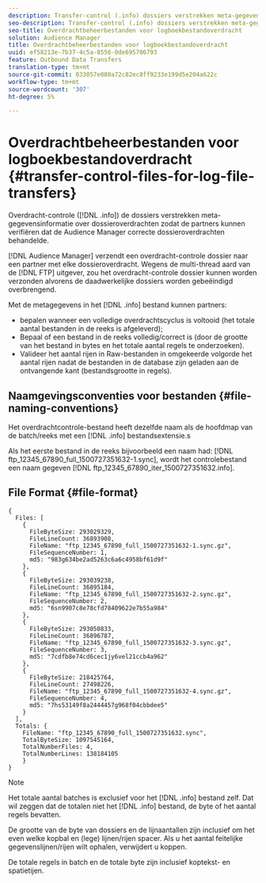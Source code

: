 ```yaml
---
description: Transfer-control (.info) dossiers verstrekken meta-gegevensinformatie over dossieroverdrachten zodat de partners kunnen verifiëren dat de Audience Manager correct behandelde dossieroverdrachten.
seo-description: Transfer-control (.info) dossiers verstrekken meta-gegevensinformatie over dossieroverdrachten zodat de partners kunnen verifiëren dat de Audience Manager correct behandelde dossieroverdrachten.
seo-title: Overdrachtbeheerbestanden voor logboekbestandoverdracht
solution: Audience Manager
title: Overdrachtbeheerbestanden voor logboekbestandoverdracht
uuid: ef58213e-7b37-4c5a-8556-0de695706793
feature: Outbound Data Transfers
translation-type: tm+mt
source-git-commit: 033057e080a72c82ec8ff9233e199d5e204a622c
workflow-type: tm+mt
source-wordcount: '307'
ht-degree: 5%

---
```



# Overdrachtbeheerbestanden voor logboekbestandoverdracht {#transfer-control-files-for-log-file-transfers}

Overdracht-controle ([!DNL .info]) de dossiers verstrekken meta-gegevensinformatie over dossieroverdrachten zodat de partners kunnen verifiëren dat de Audience Manager correcte dossieroverdrachten behandelde.

[!DNL Audience Manager] verzendt een overdracht-controle dossier naar een partner met elke dossieroverdracht. Wegens de multi-thread aard van de [!DNL FTP] uitgever, zou het overdracht-controle dossier kunnen worden verzonden alvorens de daadwerkelijke dossiers worden gebeëindigd overbrengend.

Met de metagegevens in het [!DNL .info] bestand kunnen partners:

* bepalen wanneer een volledige overdrachtscyclus is voltooid (het totale aantal bestanden in de reeks is afgeleverd);
* Bepaal of een bestand in de reeks volledig/correct is (door de grootte van het bestand in bytes en het totale aantal regels te onderzoeken).
* Valideer het aantal rijen in Raw-bestanden in omgekeerde volgorde het aantal rijen nadat de bestanden in de database zijn geladen aan de ontvangende kant (bestandsgrootte in regels).

## Naamgevingsconventies voor bestanden {#file-naming-conventions}

Het overdrachtcontrole-bestand heeft dezelfde naam als de hoofdmap van de batch/reeks met een [!DNL .info] bestandsextensie.s

Als het eerste bestand in de reeks bijvoorbeeld een naam had: [!DNL ftp_12345_67890_full_1500727351632-1.sync], wordt het controlebestand een naam gegeven [!DNL ftp_12345_67890_iter_1500727351632.info].

## File Format {#file-format}

```
{
  Files: [
    {
      FileByteSize: 293029329,
      FileLineCount: 36893908,
      FileName: "ftp_12345_67890_full_1500727351632-1.sync.gz",
      FileSequenceNumber: 1,
      md5: "983g634be2ad5263c6a6c4958bf61d9f"
    },
    {
      FileByteSize: 293039238,
      FileLineCount: 36895184,
      FileName: "ftp_12345_67890_full_1500727351632-2.sync.gz",
      FileSequenceNumber: 2,
      md5: "6sn9907c8e78cfd78409622e7b55a984"
    },
    {
      FileByteSize: 293050833,
      FileLineCount: 36896787,
      FileName: "ftp_12345_67890_full_1500727351632-3.sync.gz",
      FileSequenceNumber: 3,
      md5: "7cdfb8e74cd6cec1jy6vel21ccb4a962"
    },
    {
      FileByteSize: 218425764,
      FileLineCount: 27498226,
      FileName: "ftp_12345_67890_full_1500727351632-4.sync.gz",
      FileSequenceNumber: 4,
      md5: "7hs53149f8a2444457g968f04cbbdee5"
    }
  ],
  Totals: {
    FileName: "ftp_12345_67890_full_1500727351632.sync",
    TotalByteSize: 1097545164,
    TotalNumberFiles: 4,
    TotalNumberLines: 138184105
    }
}
```

>[!NOTE]
>
> Het totale aantal batches is exclusief voor het [!DNL .info] bestand zelf. Dat wil zeggen dat de totalen niet het [!DNL .info] bestand, de byte of het aantal regels bevatten.
>
> De grootte van de byte van dossiers en de lijnaantallen zijn inclusief om het even welke kopbal en (lege) lijnen/rijen spacer. Als u het aantal feitelijke gegevenslijnen/rijen wilt ophalen, verwijdert u koppen.
>
> De totale regels in batch en de totale byte zijn inclusief koptekst- en spatietijen.